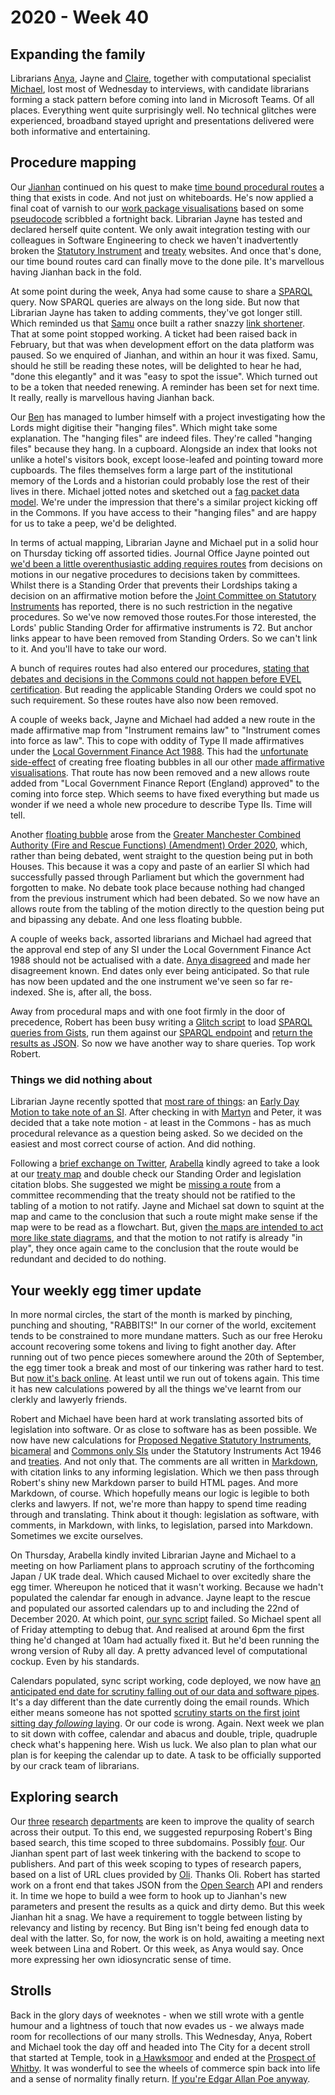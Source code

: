 # 2020 - Week 40

## Expanding the family

Librarians [Anya](https://twitter.com/bitten_), Jayne and [Claire](https://twitter.com/bitten_https://twitter.com/tinysprite), together with computational specialist [Michael](https://twitter.com/fantasticlife), lost most of Wednesday to interviews, with candidate librarians forming a stack pattern before coming into land in Microsoft Teams. Of all places. Everything went quite surprisingly well. No technical glitches were experienced, broadband stayed upright and presentations delivered were both informative and entertaining.

## Procedure mapping

Our [Jianhan](https://twitter.com/jianhanzhu) continued on his quest to make [time bound procedural routes](https://trello.com/c/CDGB80DD/57-time-bound-routes) a thing that exists in code. And not just on whiteboards. He's now applied a final coat of varnish to our [work package visualisations](https://procedures.azurewebsites.net/WorkPackages/2778/graph) based on some [pseudocode](https://ukparliament.github.io/ontologies/procedure/flowcharts/meta/parsing/) scribbled a fortnight back. Librarian Jayne has tested and declared herself quite content. We only await integration testing with our colleagues in Software Engineering to check we haven't inadvertently broken the [Statutory Instrument](https://statutoryinstruments.parliament.uk/) and [treaty](https://treaties.parliament.uk/) websites. And once that's done, our time bound routes card can finally move to the done pile. It's marvellous having Jianhan back in the fold.

At some point during the week, Anya had some cause to share a [SPARQL](https://en.wikipedia.org/wiki/SPARQL) query. Now SPARQL queries are always on the long side. But now that Librarian Jayne has taken to adding comments, they've got longer still. Which reminded us that [Samu](https://twitter.com/langsamu) once built a rather snazzy [link shortener](https://api.parliament.uk/s). That at some point stopped working. A ticket had been raised back in February, but that was when development effort on the data platform was paused. So we enquired of Jianhan, and within an hour it was fixed. Samu, should he still be reading these notes, will be delighted to hear he had, "done this elegantly" and it was "easy to spot the issue". Which turned out to be a token that needed renewing. A reminder has been set for next time. It really, really is marvellous having Jianhan back.

Our [Ben](https://twitter.com/benwoodhams) has managed to lumber himself with a project investigating how the Lords might digitise their "hanging files". Which might take some explanation. The "hanging files" are indeed files. They're called "hanging files" because they hang. In a cupboard. Alongside an index that looks not unlike a hotel's visitors book, except loose-leafed and pointing toward more cupboards. The files themselves form a large part of the institutional memory of the Lords and a historian could probably lose the rest of their lives in there. Michael jotted notes and sketched out a [fag packet data model](https://github.com/ukparliament/ontologies/blob/master/meta/precedence/lords/hanging-files.pdf). We're under the impression that there's a similar project kicking off in the Commons. If you have access to their "hanging files" and are happy for us to take a peep, we'd be delighted.

In terms of actual mapping, Librarian Jayne and Michael put in a solid hour on Thursday ticking off assorted tidies. Journal Office Jayne pointed out [we'd been a little overenthusiastic adding requires routes](https://trello.com/c/NuySwJyR/199-definition-of-requires-routes) from decisions on motions in our negative procedures to decisions taken by committees. Whilst there is a Standing Order that prevents their Lordships taking a decision on an affirmative motion before the [Joint Committee on Statutory Instruments](https://committees.parliament.uk/committee/148/statutory-instruments-joint-committee) has reported, there is no such restriction in the negative procedures. So we've now removed those routes.For those interested, the Lords' public Standing Order for affirmative instruments is 72. But anchor links appear to have been removed from Standing Orders. So we can't link to it. And you'll have to take our word.

A bunch of requires routes had also entered our procedures, [stating that debates and decisions in the Commons could not happen before EVEL certification](https://trello.com/c/J1nfaL12/187-pe-check-whether-a-chamber-debate-can-happen-in-commons-before-evel-certification). But reading the applicable Standing Orders we could spot no such requirement. So these routes have also now been removed.

A couple of weeks back, Jayne and Michael had added a new route in the made affirmative map from "Instrument remains law" to "Instrument comes into force as law". This to cope with oddity of Type II made affirmatives under the [Local Government Finance Act 1988](https://www.legislation.gov.uk/ukpga/1988/41/contents). This had the [unfortunate side-effect](https://trello.com/c/I2bY0dUb/154-dg-can-a-local-gov-finance-si-come-into-force-before-approval) of creating free floating bubbles in all our other [made affirmative visualisations](https://procedures.azurewebsites.net/WorkPackages/1449/graph). That route has now been removed and a new allows route added from "Local Government Finance Report (England) approved" to the coming into force step. Which seems to have fixed everything but made us wonder if we need a whole new procedure to describe Type IIs. Time will tell.

Another [floating bubble](https://trello.com/c/SdCS0YCG/138-pe-db-draft-affirmative-approved-without-debatefloating-bubble) arose from the [Greater Manchester Combined Authority (Fire and Rescue Functions) (Amendment) Order 2020](https://statutoryinstruments.parliament.uk/timeline/6Gcux8oX/SI-2020/), which, rather than being debated, went straight to the question being put in both Houses. This because it was a copy and paste of an earlier SI which had successfully passed through Parliament but which the government had forgotten to make. No debate took place because nothing had changed from the previous instrument which had been debated. So we now have an allows route from the tabling of the motion directly to the question being put and bipassing any debate. And one less floating bubble.

A couple of weeks back, assorted librarians and Michael had agreed that the approval end step of any SI under the Local Government Finance Act 1988 should not be actualised with a date. [Anya disagreed](https://trello.com/c/Ai2uIgpE/158-actualising-the-new-approval-period-ends-step-for-instruments-under-local-government-finance-act-1988) and made her disagreement known. End dates only ever being anticipated. So that rule has now been updated and the one instrument we've seen so far re-indexed. She is, after all, the boss.

Away from procedural maps and with one foot firmly in the door of precedence, Robert has been busy writing a [Glitch script](https://fpoon.glitch.me/) to load [SPARQL queries from Gists](https://gist.github.com/robertbrook/ea40d7710e53c8eb0409229bc6e25db2), run them against our [SPARQL endpoint](https://api.parliament.uk/sparql#) and [return the results as JSON](https://fpoon.glitch.me/process?url=https%3A%2F%2Fgist.github.com%2Frobertbrook%2Fea40d7710e53c8eb0409229bc6e25db2). So now we have another way to share queries. Top work Robert.

### Things we did nothing about

Librarian Jayne recently spotted that [most rare of things](https://trello.com/c/JpMptChL/195-ps-ma-motion-to-take-note-of-an-si-commons-side): an [Early Day Motion to take note of an SI](https://edm.parliament.uk/early-day-motion/57419). After checking in with [Martyn](https://twitter.com/martynpatrick) and Peter, it was decided that a take note motion - at least in the Commons - has as much procedural relevance as a question being asked. So we decided on the easiest and most correct course of action. And did nothing.

Following a [brief exchange on Twitter](https://twitter.com/fantasticlife/status/1310862383984848896), [Arabella](https://twitter.com/Arabella_Law) kindly agreed to take a look at our [treaty map](https://ukparliament.github.io/ontologies/procedure/flowcharts/crag-treaties/crag-treaties.pdf) and double check our Standing Order and legislation citation blobs. She suggested we might be [missing a route](https://trello.com/c/cNJebTsM/192-treaties-committee-recommendation-to-not-ratify) from a committee recommending that the treaty should not be ratified to the tabling of a motion to not ratify. Jayne and Michael sat down to squint at the map and came to the conclusion that such a route might make sense if the map were to be read as a flowchart. But, given [the maps are intended to act more like state diagrams](https://ukparliament.github.io/ontologies/procedure/flowcharts/design-notes.html#why-are-some-routes-not-recorded), and that the motion to not ratify is already "in play", they once again came to the conclusion that the route would be redundant and decided to do nothing.

## Your weekly egg timer update

In more normal circles, the start of the month is marked by pinching, punching and shouting, "RABBITS!" In our corner of the world, excitement tends to be constrained to more mundane matters. Such as our free Heroku account recovering some tokens and living to fight another day. After running out of two pence pieces somewhere around the 20th of September, the egg timer took a break and most of our tinkering was rather hard to test. But [now it's back online](http://parliament-calendar.herokuapp.com/). At least until we run out of tokens again. This time it has new calculations powered by all the things we've learnt from our clerkly and lawyerly friends.

Robert and Michael have been hard at work translating assorted bits of legislation into software. Or as close to software has as been possible. We now have new calculations for [Proposed Negative Statutory Instruments](http://parliament-calendar.herokuapp.com/pnsi.rb.html), [bicameral](http://parliament-calendar.herokuapp.com/bicameral_si_either_house_sitting.rb.html) and [Commons only SIs](http://parliament-calendar.herokuapp.com/commons_only_si.rb.html) under the Statutory Instruments Act 1946 and [treaties](http://parliament-calendar.herokuapp.com/treaty.rb.html). And not only that. The comments are all written in [Markdown](https://en.wikipedia.org/wiki/Markdown), with citation links to any informing legislation. Which we then pass through Robert's shiny new Markdown parser to build HTML pages. And more Markdown, of course. Which hopefully means our logic is legible to both clerks and lawyers. If not, we're more than happy to spend time reading through and translating. Think about it though: legislation as software, with comments, in Markdown, with links, to legislation, parsed into Markdown. Sometimes we excite ourselves.

On Thursday, Arabella kindly invited Librarian Jayne and Michael to a meeting on how Parliament plans to approach scrutiny of the forthcoming Japan / UK trade deal. Which caused Michael to over excitedly share the egg timer. Whereupon he noticed that it wasn't working. Because we hadn't populated the calendar far enough in advance. Jayne leapt to the rescue and populated our assorted calendars up to and including the 22nd of December 2020. At which point, [our sync script](https://github.com/fantasticlife/egg-timer/blob/master/lib/tasks/sync.rake) failed. So Michael spent all of Friday attempting to debug that. And realised at around 6pm the first thing he'd changed at 10am had actually fixed it. But he'd been running the wrong version of Ruby all day. A pretty advanced level of computational cockup. Even by his standards.

Calendars populated, sync script working, code deployed, we now have [an anticipated end date for scrutiny falling out of our data and software pipes](http://parliament-calendar.herokuapp.com/calculator/calculate?procedure=10&start-date=2020-11-02&day-count=21). It's a day different than the date currently doing the email rounds. Which either means someone has not spotted [scrutiny starts on the first joint sitting day *following* laying](https://www.legislation.gov.uk/ukpga/2010/25/part/2#section-20-2). Or our code is wrong. Again. Next week we plan to sit down with coffee, calendar and abacus and double, triple, quadruple check what's happening here. Wish us luck. We also plan to plan what our plan is for keeping the calendar up to date. A task to be officially supported by our crack team of librarians.

## Exploring search

Our [three](https://commonslibrary.parliament.uk/) [research](https://lordslibrary.parliament.uk/) [departments](https://post.parliament.uk/) are keen to improve the quality of search across their output. To this end, we suggested repurposing Robert's Bing based search, this time scoped to three subdomains. Possibly [four](https://researchbriefings.parliament.uk/). Our Jianhan spent part of last week tinkering with the backend to scope to publishers. And part of this week scoping to types of research papers, based on a list of URL clues provided by [Oli](https://twitter.com/olihawkins). Thanks Oli. Robert has started work on a front end that takes JSON from the [Open Search](https://en.wikipedia.org/wiki/OpenSearch) API and renders it. In time we hope to build a wee form to hook up to Jianhan's new parameters and present the results as a quick and dirty demo. But this week Jianhan hit a snag. We have a requirement to toggle between listing by relevancy and listing by recency. But Bing isn't being fed enough data to deal with the latter. So, for now, the work is on hold, awaiting a meeting next week between Lina and Robert. Or this week, as Anya would say. Once more expressing her own idiosyncratic sense of time.

## Strolls

Back in the glory days of weeknotes - when we still wrote with a gentle humour and a lightness of touch that now evades us - we always made room for recollections of our many strolls. This Wednesday, Anya, Robert and Michael took the day off and headed into The City for a decent stroll that started at Temple, took in [a Hawksmoor](https://en.wikipedia.org/wiki/St_George_in_the_East) and ended at the [Prospect of Whitby](https://en.wikipedia.org/wiki/Prospect_of_Whitby). It was wonderful to see the wheels of commerce spin back into life and a sense of normality finally return. [If you're Edgar Allan Poe anyway](https://twitter.com/fantasticlife/status/1310944040456728576).

 

